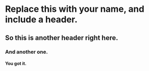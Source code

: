 # Replace this with your name, and include a header.

## So this is another header right here.

### And another one.

#### You got it.
